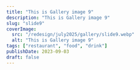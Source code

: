 ```yaml
---
title: "This is Gallery image 9"
description: "This is Gallery image 9"
slug: "slide9"
coverImage:
  src: "/redesign/july2025/gallery/slide9.webp"
  alt: "This is Gallery image 9"
tags: ["restaurant", "food", "drink"]
publishDate: 2023-09-03
draft: false
---
```

